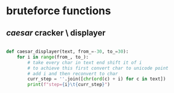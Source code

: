 # bruteforce functions

## *caesar* cracker \ displayer

```python

def caesar_displayer(text, from_=-30, to_=30):
    for i in range(from_, to_):
        # take every char in text end shift it of i
        # to achieve this first convert char to unicode point
        # add i and then reconvert to char
        curr_step = ''.join([chr(ord(c) + i) for c in text])
        print(f"step={i}\t{curr_step}")
```